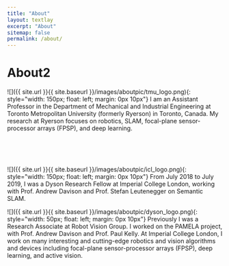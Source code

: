 ```yaml
---
title: "About"
layout: textlay
excerpt: "About"
sitemap: false
permalink: /about/
---
```


# About2

![]({{ site.url }}{{ site.baseurl }}/images/aboutpic/tmu_logo.png){: style="width: 150px; float: left; margin: 0px  10px"}
I am an Assistant Professor in the Department of Mechanical and Industrial Engineering at Toronto Metropolitan University (formerly Ryerson) in Toronto, Canada. My research at Ryerson focuses on robotics, SLAM, focal-plane sensor-processor arrays (FPSP), and deep learning.

\
&nbsp;
\
&nbsp;

![]({{ site.url }}{{ site.baseurl }}/images/aboutpic/icl_logo.png){: style="width: 150px; float: left; margin: 0px  10px"}
From July 2018 to July 2019, I was a Dyson Research Fellow at Imperial College London, working with Prof. Andrew Davison and Prof. Stefan Leutenegger on Semantic SLAM.

![]({{ site.url }}{{ site.baseurl }}/images/aboutpic/dyson_logo.png){: style="width: 50px; float: left; margin: 0px  10px"}
Previously I was a Research Associate at Robot Vision Group. I worked on the PAMELA project, with Prof. Andrew Davison and Prof. Paul Kelly. At Imperial College London, I work on many interesting and cutting-edge robotics and vision algorithms and devices including focal-plane sensor-processor arrays (FPSP), deep learning, and active vision.

